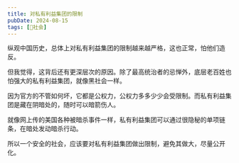 ```yaml
---
title: 对私有利益集团的限制
pubDate: 2024-08-15
tags: [👫社会]
---
```


纵观中国历史，总体上对私有利益集团的限制越来越严格，这也正常，怕他们造反。

但我觉得，这背后还有更深层次的原因。除了最高统治者的忌惮外，底层老百姓也怕强大的私有利益集团，就像黑社会一样。

因为官方的不管如何坏，它都是公权力，公权力多多少少会受限制。而私有利益集团是藏在阴暗处的，随时可以暗箭伤人。

就像网上传的美国各种被暗杀事件一样，私有利益集团可以通过很隐秘的单项链条，在暗处发动暗杀行动。

所以一个安全的社会，应该要对私有利益集团做出限制，避免其做大，尽量公开化。
